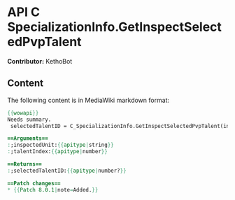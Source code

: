 # API C SpecializationInfo.GetInspectSelectedPvpTalent

**Contributor:** KethoBot

## Content

The following content is in MediaWiki markdown format:

```mediawiki
{{wowapi}}
Needs summary.
 selectedTalentID = C_SpecializationInfo.GetInspectSelectedPvpTalent(inspectedUnit, talentIndex)

==Arguments==
:;inspectedUnit:{{apitype|string}}
:;talentIndex:{{apitype|number}}

==Returns==
:;selectedTalentID:{{apitype|number?}}

==Patch changes==
* {{Patch 8.0.1|note=Added.}}
```